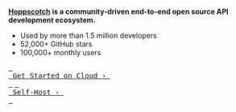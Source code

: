 **[Hoppscotch](https://hoppscotch.io) is a community-driven end-to-end open source API development ecosystem.**

- Used by more than 1.5 million developers
- 52,000+ GitHub stars
- 100,000+ monthly users

[<kbd> <br> Get Started on Cloud › <br> </kbd>](https://hoppscotch.io)
[<kbd> <br> Self-Host › <br> </kbd>](https://github.com/hoppscotch/hoppscotch)
